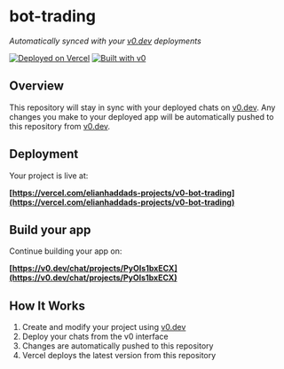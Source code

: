 # bot-trading

*Automatically synced with your [v0.dev](https://v0.dev) deployments*

[![Deployed on Vercel](https://img.shields.io/badge/Deployed%20on-Vercel-black?style=for-the-badge&logo=vercel)](https://vercel.com/elianhaddads-projects/v0-bot-trading)
[![Built with v0](https://img.shields.io/badge/Built%20with-v0.dev-black?style=for-the-badge)](https://v0.dev/chat/projects/PyOIs1bxECX)

## Overview

This repository will stay in sync with your deployed chats on [v0.dev](https://v0.dev).
Any changes you make to your deployed app will be automatically pushed to this repository from [v0.dev](https://v0.dev).

## Deployment

Your project is live at:

**[https://vercel.com/elianhaddads-projects/v0-bot-trading](https://vercel.com/elianhaddads-projects/v0-bot-trading)**

## Build your app

Continue building your app on:

**[https://v0.dev/chat/projects/PyOIs1bxECX](https://v0.dev/chat/projects/PyOIs1bxECX)**

## How It Works

1. Create and modify your project using [v0.dev](https://v0.dev)
2. Deploy your chats from the v0 interface
3. Changes are automatically pushed to this repository
4. Vercel deploys the latest version from this repository